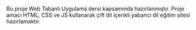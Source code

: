 Bu proje Web Tabanlı Uygulama dersi kapsamında hazırlanmıştır. Proje amacı HTML, CSS ve JS kullanarak  çift dil içerikli yabancı dil eğitim sitesi hazırlamaktır.
